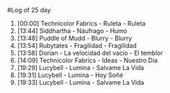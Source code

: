 #Log of 25 day

1. [00:00] Technicolor Fabrics - Ruleta - Ruleta
1. [13:44] Siddhartha - Náufrago - Humo
1. [13:48] Puddle of Mudd - Blurry - Blurry
1. [13:54] Rubytates - Fragilidad - Fragilidad
1. [13:58] Dorian - La velocidad del vacío - El temblor
1. [14:09] Technicolor Fabrics - Ideas - Nuestro Día
1. [19:29] Lucybell - Lumina - Salvame La Vida
1. [19:31] Lucybell - Lumina - Hoy Soñé
1. [19:33] Lucybell - Lumina - Salvame La Vida
